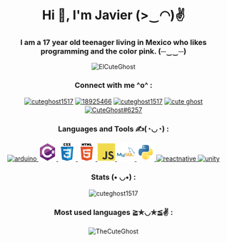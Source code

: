 <h1 align="center">Hi 👋, I'm Javier (>‿◠)✌</h1>
<h3 align="center">I am a 17 year old teenager living in Mexico who likes programming and the color pink. (─‿‿─)</h3>

<p align="Center"> <img src="https://komarev.com/ghpvc/?username=elcuteghost&label=Profile%20views&color=0e75b6&style=flat" alt="ElCuteGhost" /> </p>

<h3 align="center">Connect with me ^o^ :</h3>
<p align="center">
<a href="https://twitter.com/elcuteghost" target="blank"><img align="center" src="https://raw.githubusercontent.com/rahuldkjain/github-profile-readme-generator/master/src/images/icons/Social/twitter.svg" alt="cuteghost1517" height="30" width="40" /></a>
<a href="https://stackoverflow.com/users/20141096" target="blank"><img align="center" src="https://raw.githubusercontent.com/rahuldkjain/github-profile-readme-generator/master/src/images/icons/Social/stack-overflow.svg" alt="18925466" height="30" width="40" /></a>
<a href="https://instagram.com/elcuteghost" target="blank"><img align="center" src="https://raw.githubusercontent.com/rahuldkjain/github-profile-readme-generator/master/src/images/icons/Social/instagram.svg" alt="cuteghost1517" height="30" width="40" /></a>
<a href="https://www.youtube.com/channel/UCdgwKGtwtotWHcxIkRG2ltw" target="blank"><img align="center" src="https://raw.githubusercontent.com/rahuldkjain/github-profile-readme-generator/master/src/images/icons/Social/youtube.svg" alt="cute ghost" height="30" width="40" /></a>
<a href="https://discord.gg/TheCuteGhost#6257" target="blank"><img align="center" src="https://raw.githubusercontent.com/rahuldkjain/github-profile-readme-generator/master/src/images/icons/Social/discord.svg" alt="CuteGhost#6257" height="30" width="40" /></a>
</p>

<h3 align="center">Languages and Tools ✍(◔◡◔) :</h3>
<p align="center"> <a href="https://www.arduino.cc/" target="_blank" rel="noreferrer"> <img src="https://cdn.worldvectorlogo.com/logos/arduino-1.svg" alt="arduino" width="40" height="40"/> </a> <a href="https://www.w3schools.com/cs/" target="_blank" rel="noreferrer"> <img src="https://raw.githubusercontent.com/devicons/devicon/master/icons/csharp/csharp-original.svg" alt="csharp" width="40" height="40"/> </a> <a href="https://www.w3schools.com/css/" target="_blank" rel="noreferrer"> <img src="https://raw.githubusercontent.com/devicons/devicon/master/icons/css3/css3-original-wordmark.svg" alt="css3" width="40" height="40"/> </a> <a href="https://www.w3.org/html/" target="_blank" rel="noreferrer"> <img src="https://raw.githubusercontent.com/devicons/devicon/master/icons/html5/html5-original-wordmark.svg" alt="html5" width="40" height="40"/> </a> <a href="https://developer.mozilla.org/en-US/docs/Web/JavaScript" target="_blank" rel="noreferrer"> <img src="https://raw.githubusercontent.com/devicons/devicon/master/icons/javascript/javascript-original.svg" alt="javascript" width="40" height="40"/> </a> <a href="https://www.mysql.com/" target="_blank" rel="noreferrer"> <img src="https://raw.githubusercontent.com/devicons/devicon/master/icons/mysql/mysql-original-wordmark.svg" alt="mysql" width="40" height="40"/> </a> <a href="https://www.python.org" target="_blank" rel="noreferrer"> <img src="https://raw.githubusercontent.com/devicons/devicon/master/icons/python/python-original.svg" alt="python" width="40" height="40"/> </a> <a href="https://reactnative.dev/" target="_blank" rel="noreferrer"> <img src="https://reactnative.dev/img/header_logo.svg" alt="reactnative" width="40" height="40"/> </a> <a href="https://unity.com/" target="_blank" rel="noreferrer"> <img src="https://www.vectorlogo.zone/logos/unity3d/unity3d-icon.svg" alt="unity" width="40" height="40"/> </a> </p>

<h3 align="center">Stats (• ◡•) :</h3>
<p align="center">
<img align="center" src="https://github-readme-stats.vercel.app/api?username=theCuteGhost&theme=omni" alt="cuteghost1517" /> </p>
<h3 align="center">Most used languages ≧✯◡✯≦✌ :</h3>
<p align="center">
<img align="center" src="https://github-readme-stats.vercel.app/api/top-langs?username=thecuteghost&show_icons=true&locale=en&layout=compact" alt="TheCuteGhost"/>
</p>

